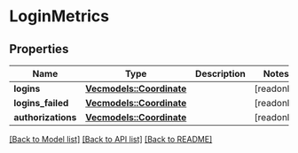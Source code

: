 # LoginMetrics

## Properties

Name | Type | Description | Notes
------------ | ------------- | ------------- | -------------
**logins** | [**Vec<models::Coordinate>**](Coordinate.md) |  | [readonly]
**logins_failed** | [**Vec<models::Coordinate>**](Coordinate.md) |  | [readonly]
**authorizations** | [**Vec<models::Coordinate>**](Coordinate.md) |  | [readonly]

[[Back to Model list]](../README.md#documentation-for-models) [[Back to API list]](../README.md#documentation-for-api-endpoints) [[Back to README]](../README.md)


